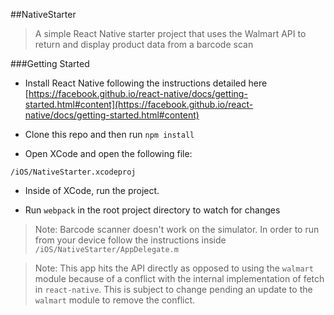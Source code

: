 ##NativeStarter
> A simple React Native starter project that uses the Walmart API to return and display product data from a barcode scan

###Getting Started

- Install React Native following the instructions detailed here [https://facebook.github.io/react-native/docs/getting-started.html#content](https://facebook.github.io/react-native/docs/getting-started.html#content)

- Clone this repo and then run `npm install`

- Open XCode and open the following file:

`/iOS/NativeStarter.xcodeproj`

- Inside of XCode, run the project.

- Run `webpack` in the root project directory to watch for changes

> Note: Barcode scanner doesn't work on the simulator. In order to run from your device follow the instructions inside `/iOS/NativeStarter/AppDelegate.m`

> Note: This app hits the API directly as opposed to using the `walmart` module because of a conflict with the internal implementation of fetch in `react-native`. This is subject to change pending an update to the `walmart` module to remove the conflict.
